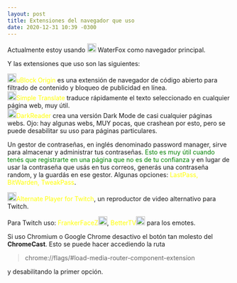 ```yaml
---
layout: post
title: Extensiones del navegador que uso
date: 2020-12-31 10:39 -0300
---
```

Actualmente estoy usando <img src="{{site.baseurl}}/assets/img/waterfox.png" width=20/> WaterFox como navegador principal.

Y las extensiones que uso son las siguientes: 

<img src="{{site.baseurl}}/assets/img/ublock.png" width=20/><span style="color:yellow;">uBlock Origin</span> es una extensión de navegador de código abierto para filtrado de contenido y bloqueo de publicidad en línea.  
<img src="{{site.baseurl}}/assets/img/simpletranslate.jpg" width=20/><span style="color:yellow;">Simple Translate</span> traduce rápidamente el texto seleccionado en cualquier página web, muy útil.  
<img src="{{site.baseurl}}/assets/img/darkreader.png" width=20/><span style="color:yellow;">DarkReader</span> crea una versión Dark Mode de casi cualquier páginas webs. Ojo: hay algunas webs, MUY pocas, que crashean por esto, pero se puede desabilitar su uso para páginas particulares.  

Un gestor de contraseñas, en inglés denominado password manager, sirve para almacenar y administrar tus contraseñas. <span style="color:green;">Esto es muy útil cuando tenés que registrarte
en una página que no es de tu confianza</span> y en lugar de usar la contraseña que usás en tus correos, generás una contraseña random, y la guardás en ese gestor.
Algunas opciones: <span style="color: yellow">LastPass, BitWarden, TweakPass</span>.

<img src="{{site.baseurl}}/assets/img/alternateplayerfortwitch.jpg" width=20/><span style="color:yellow;">Alternate Player for Twitch</span>, un reproductor de video alternativo para Twitch.   

Para Twitch uso: <span style="color: yellow;">FrankerFaceZ</span><img src="{{site.baseurl}}/assets/img/frankerfacez.png" width=20/>, <span style="color: yellow;">BetterTV</span><img src="{{site.baseurl}}/assets/img/bettertv.jpg" width=20/> para los emotes.  

Si uso Chromium o Google Chrome desactivo el botón tan molesto del **ChromeCast**.
Esto se puede hacer accediendo la ruta 
> chrome://flags/#load-media-router-component-extension

y desabilitando la primer opción.
